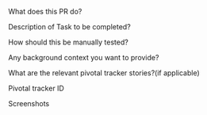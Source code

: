What does this PR do?

Description of Task to be completed?

How should this be manually tested?

Any background context you want to provide?

What are the relevant pivotal tracker stories?(if applicable)

Pivotal tracker ID

Screenshots
